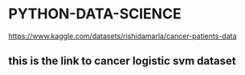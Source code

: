 # PYTHON-DATA-SCIENCE
 https://www.kaggle.com/datasets/rishidamarla/cancer-patients-data
 ## this is the link to cancer logistic svm dataset
